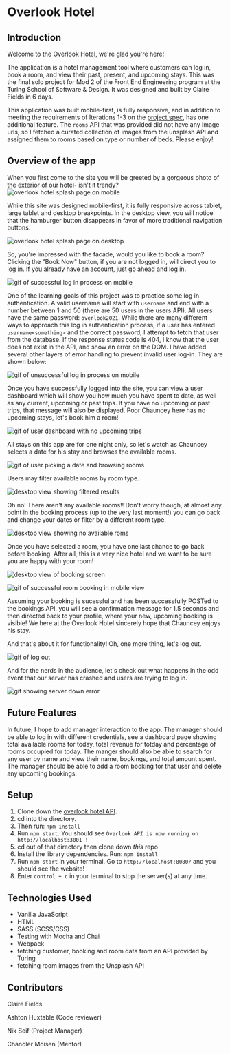# Overlook Hotel

## Introduction

Welcome to the Overlook Hotel, we're glad you're here!

The application is a hotel management tool where customers can log in, book a room, and view their past, present, and upcoming stays.  This was the final solo project for Mod 2 of the Front End Engineering program at the Turing School of Software & Design. It was designed and built by Claire Fields in 6 days. 

This application was built mobile-first, is fully responsive, and in addition to meeting the requirements of Iterations 1-3 on the [project spec](https://frontend.turing.edu/projects/overlook.html), has one additional feature.  The `rooms` API that was provided did not have any image urls, so I fetched a curated collection of images from the unsplash API and assigned them to rooms based on type or number of beds. Please enjoy!


## Overview of the app


When you first come to the site you will be greeted by a gorgeous photo of the exterior of our hotel- isn't it trendy?
![overlook hotel splash page on mobile](https://imgur.com/cZxEpLp.jpg)


While this site was designed mobile-first, it is fully responsive across tablet, large tablet and desktop breakpoints. In the desktop view, you will notice that the hamburger button disappears in favor of more traditional navigation buttons.

![overlook hotel splash page on desktop](https://imgur.com/1tJY8Pt.jpg)


So, you're impressed with the facade, would you like to book a room? Clicking the "Book Now" button, if you are not logged in, will direct you to log in. If you already have an account, just go ahead and log in.

![gif of successful log in process on mobile](https://media.giphy.com/media/iEyZG0pqFSakXaHHNw/giphy.gif)


One of the learning goals of this project was to practice some log in authentication. A valid username will start with `username` and end with a number between 1 and 50 (there are 50 users in the users API). All users have the same password: `overlook2021`.  While there are many different ways to approach this log in authentication process, if a user has entered `username<something>` and the correct password, I attempt to fetch that user from the database. If the response status code is 404, I know that the user does not exist in the API, and show an error on the DOM. I have added several other layers of error handling to prevent invalid user log-in. They are shown below:

![gif of unsuccessful log in process on mobile](https://media.giphy.com/media/6akIRKwhHoNDh5yt0U/giphy.gif)


Once you have successfully logged into the site, you can view a user dashboard which will show you how much you have spent to date, as well as any current, upcoming or past trips. If you have no upcoming or past trips, that message will also be displayed. Poor Chauncey here has no upcoming stays, let's book him a room!

![gif of user dashboard with no upcoming trips](https://media.giphy.com/media/Kwa4jnRLVh8KRsFb7s/giphy.gif)


All stays on this app are for one night only, so let's watch as Chauncey selects a date for his stay and browses the available rooms.

![gif of user picking a date and browsing rooms](https://media.giphy.com/media/LnM5gS7apUiCI97MnX/giphy.gif)

Users may filter available rooms by room type.

![desktop view showing filtered results](https://imgur.com/ueyK24x.jpg)

Oh no! There aren't any available rooms!! Don't worry though, at almost any point in the booking process (up to the very last moment!) you can go back and change your dates or filter by a different room type. 

![desktop view showing no available roms](https://imgur.com/OzNcLYr.jpg)

Once you have selected a room, you have one last chance to go back before booking. After all, this is a very nice hotel and we want to be sure you are happy with your room!

![desktop view of booking screen](https://imgur.com/iNlafJ0.jpg)


![gif of successful room booking in mobile view](https://media.giphy.com/media/8VZEJTsaXPel5GD0xX/giphy.gif)


Assuming your booking is sucessful and has been successfully POSTed to the bookings API, you will see a confirmation message for 1.5 seconds and then directed back to your profile, where your new, upcoming booking is visible! We here at the Overlook Hotel sincerely hope that Chauncey enjoys his stay.


And that's about it for functionality! Oh, one more thing, let's log out.

![gif of log out](https://media.giphy.com/media/FwrSc3ndAUjxYmobmZ/giphy.gif)


And for the nerds in the audience, let's check out what happens in the odd event that our server has crashed and users are trying to log in.

![gif showing server down error](https://media.giphy.com/media/1B8i0LowL7scEbhL8W/giphy.gif)



## Future Features

In future, I hope to add manager interaction to the app. The manager should be able to log in with different credentials, see a dashboard page showing total available rooms for today, total revenue for totday and percentage of rooms occupied for today. The manger should also be able to search for any user by name and view their name, bookings, and total amount spent. The manager should be able to add a room booking for that user and delete any upcoming bookings.


## Setup

1. Clone down the [overlook hotel API](https://github.com/turingschool-examples/overlook-api).
2. cd into the directory. 
3. Then run: `npm install`
4. Run `npm start`. You should see `Overlook API is now running on http://localhost:3001 !`
6. cd out of that directory then clone down *this* repo
7. Install the library dependencies. Run: `npm install`
8. Run `npm start` in your terminal. Go to `http://localhost:8080/` and you should see the website!
9. Enter `control + c` in your terminal to stop the server(s) at any time.


## Technologies Used

- Vanilla JavaScript
- HTML
- SASS (SCSS/CSS)
- Testing with Mocha and Chai
- Webpack
- fetching customer, booking and room data from an API provided by Turing
- fetching room images from the Unsplash API


## Contributors

Claire Fields

Ashton Huxtable (Code reviewer)

Nik Seif (Project Manager)

Chandler Moisen (Mentor)
